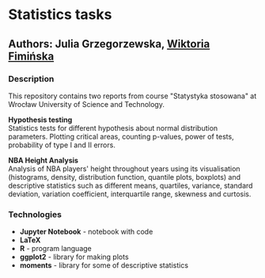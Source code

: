 # Statistics tasks

## Authors: Julia Grzegorzewska, [Wiktoria Fimińska](https://github.com/fiminka)

### Description
This repository contains two reports from course "Statystyka stosowana" at Wrocław University of Science and Technology.

**Hypothesis testing** \
Statistics tests for different hypothesis about normal distribution parameters. Plotting critical areas, counting p-values, power of tests, probability of type I and II errors. 

**NBA Height Analysis** \
Analysis of NBA players' height throughout years using its visualisation (histograms, density, distribution function, quantile plots, boxplots) and descriptive statistics such as different means, quartiles, variance, standard deviation, variation coefficient, interquartile range, skewness and curtosis.

### Technologies
- **Jupyter Notebook** - notebook with code
- **LaTeX** 
- **R** - program language
- **ggplot2** - library for making plots
- **moments** - library for some of descriptive statistics
